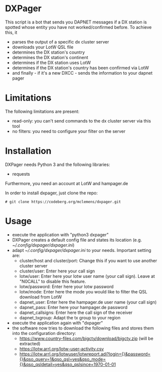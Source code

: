 # DXPager

This script is a bot that sends you DAPNET messages if a DX station is spotted whose entity you have not
worked/confirmed before. To achieve this, it
  * parses the output of a specific dx cluster server
  * downloads your LotW QSL file
  * determines the DX station's country
  * determines the DX station's continent
  * determines if the DX station uses LotW
  * determines if the DX station's country has been confirmed via LotW
  * and finally - if it's a new DXCC - sends the information to your dapnet pager

# Limitations

The following limitations are present:

  * read-only: you can't send commands to the dx cluster server via this tool
  * no filters: you need to configure your filter on the server

# Installation

DXPager needs Python 3 and the following libraries:

 * requests

Furthermore, you need an account at LotW and hampager.de

In order to install dxpager, just clone the repo:

```
# git clone https://codeberg.org/mclemens/dxpager.git
```

# Usage

 * execute the application with "python3 dxpager"
 * DXPager creates a default config file and states its location (e.g. _~/.config/dxpager/dxpager.ini_)
 * adapt _~/.config/dxpager/dxpager.ini_ to your needs. Important setting are:
    * cluster/host and cluster/port: Change this if you want to use another cluster server
    * cluster/user: Enter here your call sign
    * lotw/user: Enter here your lotw user name (your call sign). Leave at "N0CALL" to disable this feature.
    * lotw/password: Enter here your lotw password
    * lotw/mode: Enter here the mode you would like to filter the QSL download from LotW
    * dapnet_user: Enter here the hampager.de user name (your call sign)
    * dapnet_pass: Enter here your hampager.de password
    * dapnet_callsigns: Enter here the call sign of the receiver
    * dapnet_txgroup: Adapt the tx group to your region
 * execute the application again with "dxpager"
 * the software now tries to download the following files and stores them into the configuration directory:
    * https://www.country-files.com/bigcty/download/bigcty.zip (will be extracted)
    * https://lotw.arrl.org/lotw-user-activity.csv
    * https://lotw.arrl.org/lotwuser/lotwreport.adi?login={}&password={}&qso_query=1&qso_qsl=yes&qso_mode={}&qso_qsldetail=yes&qso_qslsince=1970-01-01

